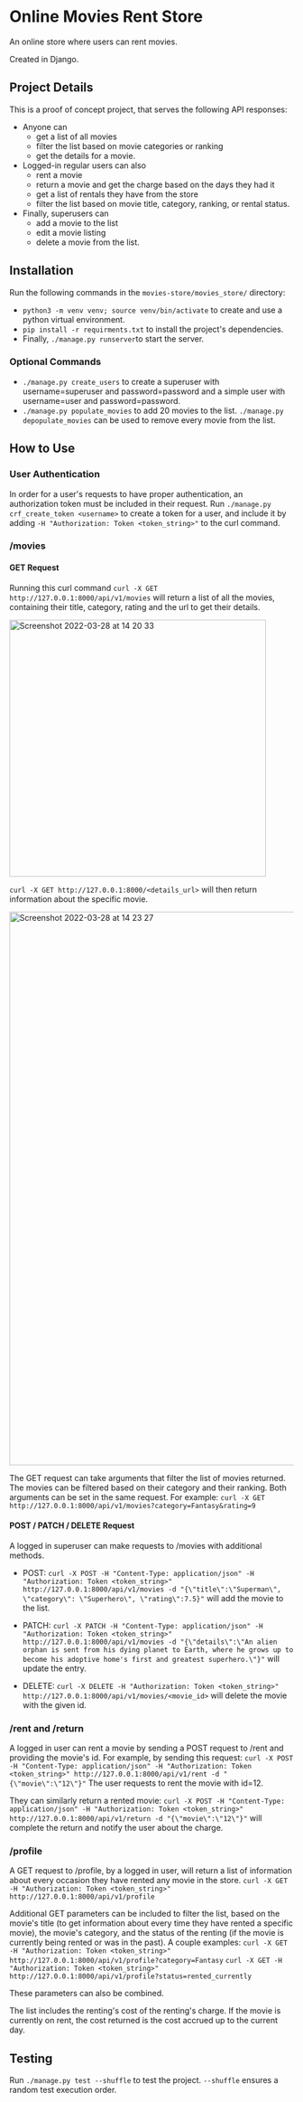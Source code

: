 # Online Movies Rent Store

An online store where users can rent movies. 

Created in Django.

## Project Details

This is a proof of concept project, that serves the following API responses:
- Anyone can
  - get a list of all movies
  - filter the list based on movie categories or ranking
  - get the details for a movie.   
- Logged-in regular users can also
  - rent a movie
  - return a movie and get the charge based on the days they had it
  - get a list of rentals they have from the store
  - filter the list based on movie title, category, ranking, or rental status.
- Finally, superusers can
  - add a movie to the list
  - edit a movie listing
  - delete a movie from the list.

## Installation

Run the following commands in the `movies-store/movies_store/` directory:
- `python3 -m venv venv; source venv/bin/activate` to create and use a python virtual environment.
- `pip install -r requirments.txt` to install the project's dependencies.
- Finally, `./manage.py runserver`to start the server.

### Optional Commands

- `./manage.py create_users` to create a superuser with username=superuser and password=password and a simple user with username=user and password=password.
- `./manage.py populate_movies` to add 20 movies to the list. `./manage.py depopulate_movies` can be used to remove every movie from the list.

## How to Use

### User Authentication

In order for a user's requests to have proper authentication, an authorization token must be included in their request. 
Run `./manage.py crf_create_token <username>` to create a token for a user, and include it by adding 
`-H "Authorization: Token <token_string>"` to the curl command.

### /movies

#### GET Request
Running this curl command `curl -X GET http://127.0.0.1:8000/api/v1/movies` will return a list of all the movies, containing their title, 
category, rating and the url to get their details.

<img width="455" alt="Screenshot 2022-03-28 at 14 20 33" src="https://user-images.githubusercontent.com/15820388/160387502-a8002dd2-a402-4d02-a4e8-8c59067c8dc6.png">

`curl -X GET http://127.0.0.1:8000/<details_url>` will then return information about the specific movie.

<img width="980" alt="Screenshot 2022-03-28 at 14 23 27" src="https://user-images.githubusercontent.com/15820388/160388080-86c85c0f-0217-45f5-903b-d607cd6b1b90.png">

The GET request can take arguments that filter the list of movies returned. The movies can be filtered based on their category and their ranking.
Both arguments can be set in the same request.
For example: `curl -X GET http://127.0.0.1:8000/api/v1/movies?category=Fantasy&rating=9`

#### POST / PATCH / DELETE Request

A logged in superuser can make requests to /movies with additional methods.

- POST: `curl -X POST -H "Content-Type: application/json" -H "Authorization: Token <token_string>" http://127.0.0.1:8000/api/v1/movies -d "{\"title\":\"Superman\", \"category\": \"Superhero\", \"rating\":7.5}"` will add the movie to the list.

- PATCH: `curl -X PATCH -H "Content-Type: application/json" -H "Authorization: Token <token_string>" http://127.0.0.1:8000/api/v1/movies -d "{\"details\":\"An alien orphan is sent from his dying planet to Earth, where he grows up to become his adoptive home's first and greatest superhero.\"}"` will update the entry.

- DELETE: `curl -X DELETE -H "Authorization: Token <token_string>" http://127.0.0.1:8000/api/v1/movies/<movie_id>` will delete the movie with the given id.
 
### /rent and /return

A logged in user can rent a movie by sending a POST request to /rent and providing the movie's id. For example, by sending this request:
`curl -X POST -H "Content-Type: application/json" -H "Authorization: Token <token_string>" http://127.0.0.1:8000/api/v1/rent -d "{\"movie\":\"12\"}"`
The user requests to rent the movie with id=12.

They can similarly return a rented movie:
`curl -X POST -H "Content-Type: application/json" -H "Authorization: Token <token_string>" http://127.0.0.1:8000/api/v1/return -d "{\"movie\":\"12\"}"`
will complete the return and notify the user about the charge.

### /profile

A GET request to /profile, by a logged in user, will return a list of information about every occasion they have rented any movie in the store.
`curl -X GET -H "Authorization: Token <token_string>" http://127.0.0.1:8000/api/v1/profile`

Additional GET parameters can be included to filter the list, based on the movie's title (to get information about every time they have rented a specific movie), the movie's category, and the status of the renting (if the movie is currently being rented or was in the past).
A couple examples:
`curl -X GET -H "Authorization: Token <token_string>" http://127.0.0.1:8000/api/v1/profile?category=Fantasy`
`curl -X GET -H "Authorization: Token <token_string>" http://127.0.0.1:8000/api/v1/profile?status=rented_currently`

These parameters can also be combined.

The list includes the renting's cost of the renting's charge. If the movie is currently on rent, the cost returned is the cost accrued up to the current day.

## Testing

Run `./manage.py test --shuffle` to test the project. `--shuffle` ensures a random test execution order.
